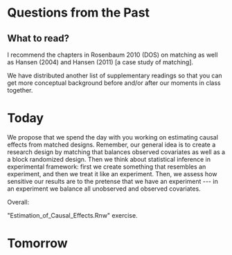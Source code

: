 
# Questions from the Past

## What to read?

I recommend the chapters in Rosenbaum 2010 (DOS) on matching as well as Hansen (2004) and Hansen (2011) [a case study of matching].

We have distributed another list of supplementary readings so that you can get more conceptual background before and/or after our moments in class together.

# Today

We propose that we spend the day with you working on estimating causal effects from matched designs. Remember, our general idea is to create a research design by matching that  balances observed covariates as well as a a block randomized design. Then we think about statistical inference in experimental framework: first we create something that resembles an experiment, and then we treat it like an experiment. Then, we assess how sensitive our results are to the pretense that we have an experiment --- in an experiment we balance all unobserved and observed covariates. 

Overall: 

"Estimation_of_Causal_Effects.Rnw" exercise.

# Tomorrow
